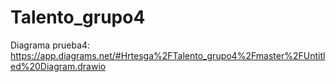 # Talento_grupo4
Diagrama prueba4: https://app.diagrams.net/#Hrtesga%2FTalento_grupo4%2Fmaster%2FUntitled%20Diagram.drawio

